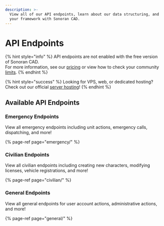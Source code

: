 ```yaml
---
description: >-
  View all of our API endpoints, learn about our data structuring, and integrate
  your framework with Sonoran CAD.
---
```


# API Endpoints

{% hint style="info" %}
API endpoints are not enabled with the free version of Sonoran CAD.  
For more information, see our [pricing](../../../pricing/faq/) or view how to check your community [limits](../../../tutorials/getting-started/view-your-limits.md).
{% endhint %}

{% hint style="success" %}
Looking for VPS, web, or dedicated hosting? Check out our official [server hosting](../../../other-products/server-hosting.md)!
{% endhint %}

## Available API Endpoints

### Emergency Endpoints

View all emergency endpoints including unit actions, emergency calls, dispatching, and more!

{% page-ref page="emergency/" %}

### Civilian Endpoints

View all civilian endpoints including creating new characters, modifying licenses, vehicle registrations, and more!

{% page-ref page="civilian/" %}

### General Endpoints

View all general endpoints for user account actions, administrative actions, and more!

{% page-ref page="general/" %}


